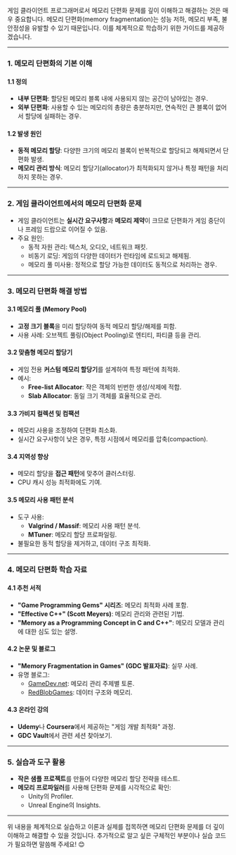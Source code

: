 게임 클라이언트 프로그래머로서 메모리 단편화 문제를 깊이 이해하고 해결하는 것은 매우 중요합니다. 메모리 단편화(memory fragmentation)는 성능 저하, 메모리 부족, 불안정성을 유발할 수 있기 때문입니다. 이를 체계적으로 학습하기 위한 가이드를 제공하겠습니다.

---

### 1. **메모리 단편화의 기본 이해**

#### 1.1 정의

- **내부 단편화**: 할당된 메모리 블록 내에 사용되지 않는 공간이 남아있는 경우.
- **외부 단편화**: 사용할 수 있는 메모리의 총량은 충분하지만, 연속적인 큰 블록이 없어서 할당에 실패하는 경우.

#### 1.2 발생 원인

- **동적 메모리 할당**: 다양한 크기의 메모리 블록이 반복적으로 할당되고 해제되면서 단편화 발생.
- **메모리 관리 방식**: 메모리 할당기(allocator)가 최적화되지 않거나 특정 패턴을 처리하지 못하는 경우.

---

### 2. **게임 클라이언트에서의 메모리 단편화 문제**

- 게임 클라이언트는 **실시간 요구사항**과 **메모리 제약**이 크므로 단편화가 게임 중단이나 프레임 드랍으로 이어질 수 있음.
- 주요 원인:
    - 동적 자원 관리: 텍스처, 오디오, 네트워크 패킷.
    - 비동기 로딩: 게임의 다양한 데이터가 런타임에 로드되고 해제됨.
    - 메모리 풀 미사용: 정적으로 할당 가능한 데이터도 동적으로 처리하는 경우.

---

### 3. **메모리 단편화 해결 방법**

#### 3.1 메모리 풀 (Memory Pool)

- **고정 크기 블록**을 미리 할당하여 동적 메모리 할당/해제를 피함.
- 사용 사례: 오브젝트 풀링(Object Pooling)로 엔티티, 파티클 등을 관리.

#### 3.2 맞춤형 메모리 할당기

- 게임 전용 **커스텀 메모리 할당기**를 설계하여 특정 패턴에 최적화.
- 예시:
    - **Free-list Allocator**: 작은 객체의 빈번한 생성/삭제에 적합.
    - **Slab Allocator**: 동일 크기 객체를 효율적으로 관리.

#### 3.3 가비지 컬렉션 및 컴팩션

- 메모리 사용을 조정하여 단편화 최소화.
- 실시간 요구사항이 낮은 경우, 특정 시점에서 메모리를 압축(compaction).

#### 3.4 지역성 향상

- 메모리 할당을 **접근 패턴**에 맞추어 클러스터링.
- CPU 캐시 성능 최적화에도 기여.

#### 3.5 메모리 사용 패턴 분석

- 도구 사용:
    - **Valgrind / Massif**: 메모리 사용 패턴 분석.
    - **MTuner**: 메모리 할당 프로파일링.
- 불필요한 동적 할당을 제거하고, 데이터 구조 최적화.

---

### 4. **메모리 단편화 학습 자료**

#### 4.1 추천 서적

- **"Game Programming Gems" 시리즈**: 메모리 최적화 사례 포함.
- **"Effective C++" (Scott Meyers)**: 메모리 관리와 관련된 기법.
- **"Memory as a Programming Concept in C and C++"**: 메모리 모델과 관리에 대한 심도 있는 설명.

#### 4.2 논문 및 블로그

- **"Memory Fragmentation in Games" (GDC 발표자료)**: 실무 사례.
- 유명 블로그:
    - [GameDev.net](https://www.gamedev.net/): 메모리 관리 주제별 토론.
    - [RedBlobGames](https://www.redblobgames.com/): 데이터 구조와 메모리.

#### 4.3 온라인 강의

- **Udemy**나 **Coursera**에서 제공하는 "게임 개발 최적화" 과정.
- **GDC Vault**에서 관련 세션 찾아보기.

---

### 5. **실습과 도구 활용**

- **작은 샘플 프로젝트**를 만들어 다양한 메모리 할당 전략을 테스트.
- **메모리 프로파일러**를 사용해 단편화 문제를 시각적으로 확인:
    - Unity의 Profiler.
    - Unreal Engine의 Insights.

---

위 내용을 체계적으로 실습하고 이론과 실제를 접목하면 메모리 단편화 문제를 더 깊이 이해하고 해결할 수 있을 것입니다. 추가적으로 알고 싶은 구체적인 부분이나 실습 코드가 필요하면 말씀해 주세요! 😊